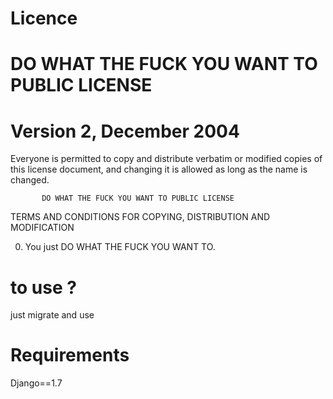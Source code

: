 # Licence

#           DO WHAT THE FUCK YOU WANT TO PUBLIC LICENSE 
#                  Version 2, December 2004 

 Everyone is permitted to copy and distribute verbatim or modified 
 copies of this license document, and changing it is allowed as long 
 as the name is changed. 

           DO WHAT THE FUCK YOU WANT TO PUBLIC LICENSE 
 TERMS AND CONDITIONS FOR COPYING, DISTRIBUTION AND MODIFICATION 

  0. You just DO WHAT THE FUCK YOU WANT TO.

# to use ?

just migrate and use

# Requirements

Django==1.7